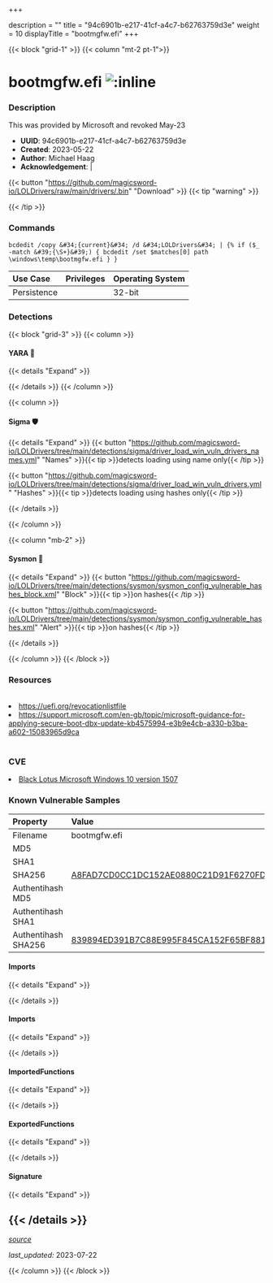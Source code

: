 +++

description = ""
title = "94c6901b-e217-41cf-a4c7-b62763759d3e"
weight = 10
displayTitle = "bootmgfw.efi"
+++


{{< block "grid-1" >}}
{{< column "mt-2 pt-1">}}


# bootmgfw.efi ![:inline](/images/twitter_verified.png) 


### Description

This was provided by Microsoft and revoked May-23
- **UUID**: 94c6901b-e217-41cf-a4c7-b62763759d3e
- **Created**: 2023-05-22
- **Author**: Michael Haag
- **Acknowledgement**:  | [](https://twitter.com/)

{{< button "https://github.com/magicsword-io/LOLDrivers/raw/main/drivers/.bin" "Download" >}}
{{< tip "warning" >}}

{{< /tip >}}

### Commands

```
bcdedit /copy &#34;{current}&#34; /d &#34;LOLDrivers&#34; | {% if ($_ -match &#39;{\S+}&#39;) { bcdedit /set $matches[0] path \windows\temp\bootmgfw.efi } }
```


| Use Case | Privileges | Operating System | 
|:---- | ---- | ---- |
| Persistence |  | 32-bit |



### Detections


{{< block "grid-3" >}}
{{< column >}}
#### YARA 🏹
{{< details "Expand" >}}

{{< /details >}}
{{< /column >}}



{{< column >}}

#### Sigma 🛡️
{{< details "Expand" >}}
{{< button "https://github.com/magicsword-io/LOLDrivers/tree/main/detections/sigma/driver_load_win_vuln_drivers_names.yml" "Names" >}}{{< tip >}}detects loading using name only{{< /tip >}} 


{{< button "https://github.com/magicsword-io/LOLDrivers/tree/main/detections/sigma/driver_load_win_vuln_drivers.yml" "Hashes" >}}{{< tip >}}detects loading using hashes only{{< /tip >}} 

{{< /details >}}

{{< /column >}}


{{< column "mb-2" >}}

#### Sysmon 🔎
{{< details "Expand" >}}
{{< button "https://github.com/magicsword-io/LOLDrivers/tree/main/detections/sysmon/sysmon_config_vulnerable_hashes_block.xml" "Block" >}}{{< tip >}}on hashes{{< /tip >}} 

{{< button "https://github.com/magicsword-io/LOLDrivers/tree/main/detections/sysmon/sysmon_config_vulnerable_hashes.xml" "Alert" >}}{{< tip >}}on hashes{{< /tip >}} 

{{< /details >}}

{{< /column >}}
{{< /block >}}


### Resources
<br>
<li><a href="https://uefi.org/revocationlistfile">https://uefi.org/revocationlistfile</a></li>
<li><a href="https://support.microsoft.com/en-gb/topic/microsoft-guidance-for-applying-secure-boot-dbx-update-kb4575994-e3b9e4cb-a330-b3ba-a602-15083965d9ca">https://support.microsoft.com/en-gb/topic/microsoft-guidance-for-applying-secure-boot-dbx-update-kb4575994-e3b9e4cb-a330-b3ba-a602-15083965d9ca</a></li>
<br>

### CVE

<li><a href="https://cve.mitre.org/cgi-bin/cvename.cgi?name=Black Lotus Microsoft Windows 10 version 1507">Black Lotus Microsoft Windows 10 version 1507</a></li>

### Known Vulnerable Samples

| Property           | Value |
|:-------------------|:------|
| Filename           | bootmgfw.efi |
| MD5                | [](https://www.virustotal.com/gui/file/) |
| SHA1               | [](https://www.virustotal.com/gui/file/) |
| SHA256             | [A8FAD7CD0CC1DC152AE0880C21D91F6270FDB410D60E1129963AFCD3DF5841F1](https://www.virustotal.com/gui/file/A8FAD7CD0CC1DC152AE0880C21D91F6270FDB410D60E1129963AFCD3DF5841F1) |
| Authentihash MD5   | [](https://www.virustotal.com/gui/search/authentihash%253A) |
| Authentihash SHA1  | [](https://www.virustotal.com/gui/search/authentihash%253A) |
| Authentihash SHA256| [839894ED391B7C88E995F845CA152F65BF881850D768E3EF3880838B52846A74](https://www.virustotal.com/gui/search/authentihash%253A839894ED391B7C88E995F845CA152F65BF881850D768E3EF3880838B52846A74) |


#### Imports
{{< details "Expand" >}}

{{< /details >}}
#### Imports
{{< details "Expand" >}}

{{< /details >}}
#### ImportedFunctions
{{< details "Expand" >}}

{{< /details >}}
#### ExportedFunctions
{{< details "Expand" >}}

{{< /details >}}

#### Signature
{{< details "Expand" >}}

{{< /details >}}
-----



[*source*](https://github.com/magicsword-io/LOLDrivers/tree/main/yaml/94c6901b-e217-41cf-a4c7-b62763759d3e.yaml)

*last_updated:* 2023-07-22








{{< /column >}}
{{< /block >}}
